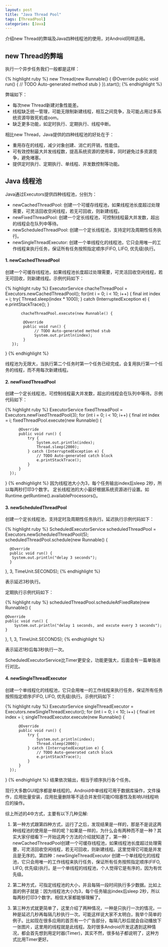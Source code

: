```yaml
---
layout: post
title: "Java Thread Pool"
tags: [ThreadPool]
categories: [Java]
---
```


介绍new Thread的弊端及Java四种线程池的使用，对Android同样适用。

## new Thread的弊端

执行一个异步任务我们一般都是这样：

{% highlight ruby %}
new Thread(new Runnable() { 
    @Override
    public void run() {
        // TODO Auto-generated method stub
    }
}).start();
{% endhighlight %}

弊端如下：

* 每次new Thread新建对象性能差。
* 线程缺乏统一管理，可能无限制新建线程，相互之间竞争，及可能占用过多系统资源导致死机或oom。
* 缺乏更多功能，如定时执行、定期执行、线程中断。

相比new Thread，Java提供的四种线程池的好处在于：

* 重用存在的线程，减少对象创建、消亡的开销，性能佳。
* 可有效控制最大并发线程数，提高系统资源的使用率，同时避免过多资源竞争，避免堵塞。
* 提供定时执行、定期执行、单线程、并发数控制等功能。

<!-- more -->

## Java 线程池

Java通过Executors提供四种线程池，分别为：

* newCachedThreadPool: 创建一个可缓存线程池，如果线程池长度超过处理需要，可灵活回收空闲线程，若无可回收，则新建线程。
* newFixedThreadPool: 创建一个定长线程池，可控制线程最大并发数，超出的线程会在队列中等待。
* newScheduledThreadPool: 创建一个定长线程池，支持定时及周期性任务执行。
* newSingleThreadExecutor: 创建一个单线程化的线程池，它只会用唯一的工作线程来执行任务，保证所有任务按照指定顺序(FIFO, LIFO, 优先级)执行。

#### 1. newCachedThreadPool

创建一个可缓存线程池，如果线程池长度超过处理需要，可灵活回收空闲线程，若无可回收，则新建线程。示例代码如下：

{% highlight ruby %}
ExecutorService chacheThreadPool = Executors.newCachedThreadPool();
      for(int i = 0; i < 10; i++) {
           final int index = i;
           try{
                Thread.sleep(index * 1000);
           } catch (InterruptedException e) {
                e.printStackTrace();
           }
   
           chacheThreadPool.execute(new Runnable() {
    
            @Override
            public void run() {
                 // TODO Auto-generated method stub
                 System.out.println(index); 
            }
       });
  }
{% endhighlight %}

线程池为无限大，当执行第二个任务时第一个任务已经完成，会复用执行第一个任务的线程，而不用每次新建线程。

#### 2. newFixedThreadPool

创建一个定长线程池，可控制线程最大并发数，超出的线程会在队列中等待。示例代码如下：

{% highlight ruby %}
ExecutorService fixedThreadPool = Executors.newFixedThreadPool(3);
  for (int i = 0; i < 10; i++) {
      final int index = i;
      fixedThreadPool.execute(new Runnable() {
   
          @Override
          public void run() {
              try {
                  System.out.println(index);
                  Thread.sleep(2000);
              } catch (InterruptedException e) {
                  // TODO Auto-generated catch block
                  e.printStackTrace();
              }
          }
      });
  }
{% endhighlight %}
因为线程池大小为3，每个任务输出index后sleep 2秒，所以每两秒打印3个数字。
定长线程池的大小最好根据系统资源进行设置。如Runtime.getRuntime().availableProcessors()。

#### 3. newScheduledThreadPool

创建一个定长线程池，支持定时及周期性任务执行。延迟执行示例代码如下：

{% highlight ruby %}
ScheduledExecutorService scheduledThreadPool = Executors.newScheduledThreadPool(5);
  scheduledThreadPool.schedule(new Runnable() {
   
      @Override
      public void run() {
       System.out.println("delay 3 seconds");
      }
  }, 3, TimeUnit.SECONDS);
{% endhighlight %}

表示延迟3秒执行。

定期执行示例代码如下：

{% highlight ruby %}
scheduledThreadPool.scheduleAtFixedRate(new Runnable() {
 
    @Override
    public void run() {
        System.out.println("delay 1 seconds, and excute every 3 seconds");
    }
}, 1, 3, TimeUnit.SECONDS);
{% endhighlight %}

表示延迟1秒后每3秒执行一次。

ScheduledExecutorService比Timer更安全，功能更强大，后面会有一篇单独进行对比。

#### 4. newSingleThreadExecutor

创建一个单线程化的线程池，它只会用唯一的工作线程来执行任务，保证所有任务按照指定顺序(FIFO, LIFO, 优先级)执行。示例代码如下：

{% highlight ruby %}
ExecutorService singleThreadExecutor = Executors.newSingleThreadExecutor();
  for (int i = 0; i < 10; i++) {
      final int index = i;
      singleThreadExecutor.execute(new Runnable() {
   
          @Override
          public void run() {
              try {
                  System.out.println(index);
                  Thread.sleep(2000);
              } catch (InterruptedException e) {
                  // TODO Auto-generated catch block
                  e.printStackTrace();
              }
          }
      });
  }
{% endhighlight %}
结果依次输出，相当于顺序执行各个任务。

现行大多数GUI程序都是单线程的。Android中单线程可用于数据库操作，文件操作，应用批量安装，应用批量删除等不适合并发但可能IO阻塞性及影响UI线程响应的操作。

综上所述的4中方式，主要有以下几种见解:

1. 第一种方式跟第四种方式，运行了之后，发现结果是一样的，那是不是说这两种线程池的使用是一样的呢？如果是一样的，为什么会有两种而不是一种？其实大家仔细看下一开始这两个方法的介绍就知道了，第一种：newCachedThreadPool创建一个可缓存线程池，如果线程池长度超过处理需要，可灵活回收空闲线程，若无可回收，则新建线程。这里觉得它可能是并发且是无序的。第四种：newSingleThreadExecutor 创建一个单线程化的线程池，它只会用唯一的工作线程来执行任务，保证所有任务按照指定顺序(FIFO, LIFO, 优先级)执行。是一个单线程的线程池，个人觉得它是有序的，因为有优先级。

2. 第二种方式，可指定线程池的大小，并且每隔一段时间执行多少数据。比如上面的例子就是：因为线程池大小为3，每个任务输出index后sleep 2秒，所以每两秒打印3个数字。相信大家都能够理解了。

3. 第三种方式就更简单了，这里介绍了两种情况，一种是只执行一次的情况，一种是延迟几秒再每隔几秒执行一次。可能这样说大家不太明白，我举个简单的例子。比如现在很多应用的首页有一个广告部分，每隔几秒后就会自动播放下一张图片，这里用的线程就是此线程。及时很多Android开发这遇到这种情况，都会首先想到用定时器(Timer)，其实不然，很多帖子都说明了，这种方式比用Timer更好。